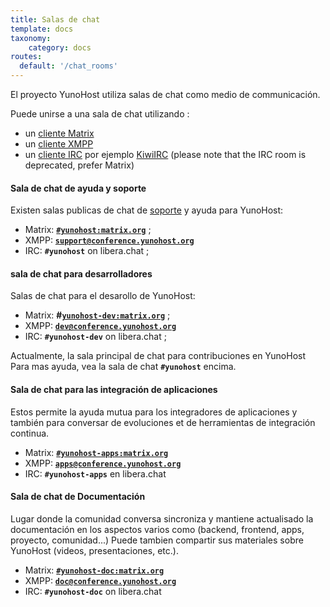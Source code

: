 ```yaml
---
title: Salas de chat
template: docs
taxonomy:
    category: docs
routes:
  default: '/chat_rooms'
---
```


El proyecto YunoHost utiliza salas de chat como medio de communicación.

Puede unirse a una sala de chat utilizando :

- un [cliente Matrix](https://matrix.org/ecosystem/clients/)
- un [cliente XMPP](https://es.wikipedia.org/wiki/Anexo:Comparaci%C3%B3n_de_clientes_de_mensajer%C3%ADa_instant%C3%A1nea)
- un [cliente IRC](https://es.wikipedia.org/wiki/Anexo:Clientes_IRC) por ejemplo [KiwiIRC](https://web.libera.chat/#yunohost) (please note that the IRC room is deprecated, prefer Matrix)

#### Sala de chat de ayuda y soporte

Existen salas publicas de chat de [soporte](/community/help) y ayuda para YunoHost:

- Matrix: **[`#yunohost:matrix.org`](https://matrix.to/#/#yunohost:matrix.org)** ;
- XMPP: **[`support@conference.yunohost.org`](xmpp:support@conference.yunohost.org?join)**
- IRC: **`#yunohost`** on libera.chat ;

#### sala de chat para desarrolladores

Salas de chat para el desarollo de YunoHost:

- Matrix: **#[`yunohost-dev:matrix.org`](https://matrix.to/#/#yunohost-dev:libera.chat)** ;
- XMPP: **[`dev@conference.yunohost.org`](xmpp:dev@conference.yunohost.org?join)**
- IRC: **`#yunohost-dev`** on libera.chat ;

Actualmente, la sala principal de chat para contribuciones en YunoHost
Para mas ayuda, vea la sala de chat **`#yunohost`** encima.

#### Sala de chat para las integración de aplicaciones

Estos permite la ayuda mutua para los integradores de aplicaciones y también para conversar de evoluciones et de herramientas de integración continua.

- Matrix: **[`#yunohost-apps:matrix.org`](https://matrix.to/#/#yunohost-apps:matrix.org)**
- XMPP: **[`apps@conference.yunohost.org`](xmpp:apps@conference.yunohost.org?join)**
- IRC: **`#yunohost-apps`** en libera.chat

#### Sala de chat de Documentación

Lugar donde la comunidad conversa sincroniza y mantiene actualisado la documentación en los aspectos varios como (backend, frontend, apps, proyecto, comunidad...)
Puede tambien compartir sus materiales sobre YunoHost (videos, presentaciones, etc.).

- Matrix: **[`#yunohost-doc:matrix.org`](https://matrix.to/#/#yunohost-doc:matrix.org)**
- XMPP: **[`doc@conference.yunohost.org`](xmpp:doc@conference.yunohost.org?join)**
- IRC: **`#yunohost-doc`** on libera.chat
